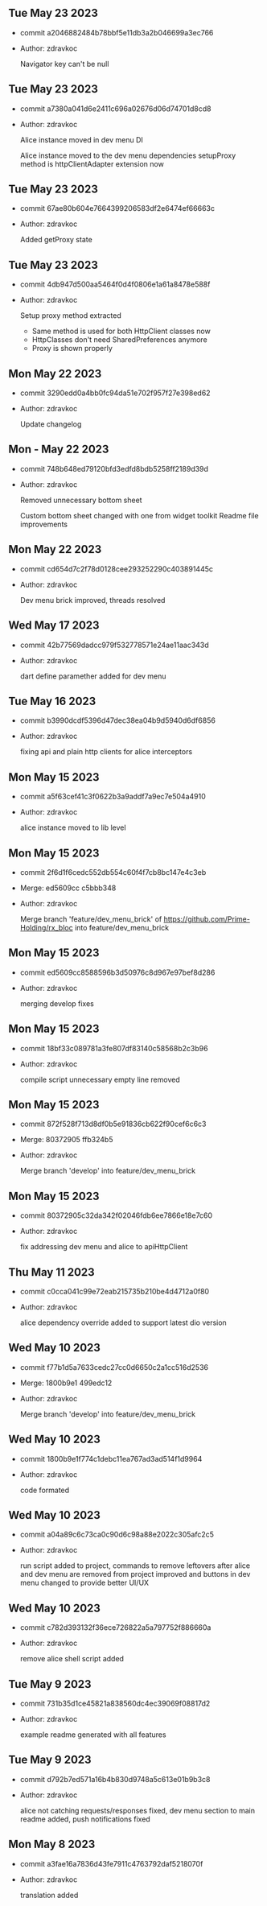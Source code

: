 ## Tue May 23 2023
- commit a2046882484b78bbf5e11db3a2b046699a3ec766
- Author: zdravkoc

    Navigator key can't be null

## Tue May 23 2023
- commit a7380a041d6e2411c696a02676d06d74701d8cd8
- Author: zdravkoc

    Alice instance moved in dev menu DI
    
    Alice instance moved to the dev menu dependencies
    setupProxy method is httpClientAdapter extension now

## Tue May 23 2023
- commit 67ae80b604e7664399206583df2e6474ef66663c
- Author: zdravkoc

    Added getProxy state

## Tue May 23 2023
- commit 4db947d500aa5464f0d4f0806e1a61a8478e588f
- Author: zdravkoc

    Setup proxy method extracted
    
    - Same method is used for both HttpClient classes now
    - HttpClasses don't need SharedPreferences anymore
    - Proxy is shown properly


## Mon May 22 2023

- commit 3290edd0a4bb0fc94da51e702f957f27e398ed62 
- Author: zdravkoc

    Update changelog


## Mon - May 22 2023

- commit 748b648ed79120bfd3edfd8bdb5258ff2189d39d
- Author: zdravkoc


    Removed unnecessary bottom sheet
    
    Custom bottom sheet changed with one from widget toolkit
    Readme file improvements

## Mon May 22 2023

- commit cd654d7c2f78d0128cee293252290c403891445c
- Author: zdravkoc


    Dev menu brick improved, threads resolved

## Wed May 17 2023

- commit 42b77569dadcc979f532778571e24ae11aac343d
- Author: zdravkoc


    dart define paramether added for dev menu

## Tue May 16 2023

- commit b3990dcdf5396d47dec38ea04b9d5940d6df6856
- Author: zdravkoc

  fixing api and plain http clients for alice interceptors

## Mon May 15 2023

- commit a5f63cef41c3f0622b3a9addf7a9ec7e504a4910
- Author: zdravkoc


    alice instance moved to lib level


## Mon May 15 2023

- commit 2f6d1f6cedc552db554c60f4f7cb8bc147e4c3eb
- Merge: ed5609cc c5bbb348
- Author: zdravkoc


    Merge branch 'feature/dev_menu_brick' of https://github.com/Prime-Holding/rx_bloc into feature/dev_menu_brick

## Mon May 15 2023

- commit ed5609cc8588596b3d50976c8d967e97bef8d286
- Author: zdravkoc


    merging develop fixes

## Mon May 15 2023

- commit 18bf33c089781a3fe807df83140c58568b2c3b96
- Author: zdravkoc


    compile script unnecessary empty line removed

## Mon May 15 2023

- commit 872f528f713d8df0b5e91836cb622f90cef6c6c3
- Merge: 80372905 ffb324b5
- Author: zdravkoc


    Merge branch 'develop' into feature/dev_menu_brick

## Mon May 15 2023

- commit 80372905c32da342f02046fdb6ee7866e18e7c60
- Author: zdravkoc


    fix addressing dev menu and alice to apiHttpClient


## Thu May 11 2023
- commit c0cca041c99e72eab215735b210be4d4712a0f80
- Author: zdravkoc


    alice dependency override added to support latest dio version

## Wed May 10 2023

- commit f77b1d5a7633cedc27cc0d6650c2a1cc516d2536
- Merge: 1800b9e1 499edc12
- Author: zdravkoc


    Merge branch 'develop' into feature/dev_menu_brick

## Wed May 10 2023

- commit 1800b9e1f774c1debc11ea767ad3ad514f1d9964
- Author: zdravkoc


    code formated

## Wed May 10 2023

- commit a04a89c6c73ca0c90d6c98a88e2022c305afc2c5
- Author: zdravkoc


    run script added to project, commands to remove leftovers after alice and dev menu are removed from project improved and buttons in dev menu changed to provide better UI/UX

## Wed May 10 2023

- commit c782d393132f36ece726822a5a797752f886660a
- Author: zdravkoc


    remove alice shell script added

## Tue May 9 2023

- commit 731b35d1ce45821a838560dc4ec39069f08817d2
- Author: zdravkoc


    example readme generated with all features

## Tue May 9 2023

- commit d792b7ed571a16b4b830d9748a5c613e01b9b3c8
- Author: zdravkoc

  alice not catching requests/responses fixed, dev menu section to main readme added, push notifications fixed

## Mon May 8 2023

- commit a3fae16a7836d43fe7911c4763792daf5218070f
- Author: zdravkoc


    translation added

